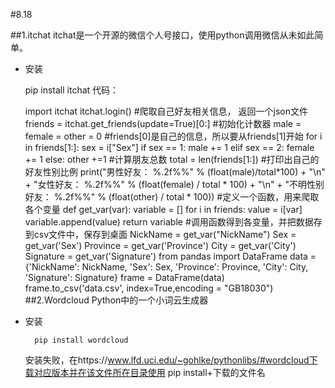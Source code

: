 #8.18

##1.itchat
itchat是一个开源的微信个人号接口，使用python调用微信从未如此简单。

- 安装

	pip install itchat
代码：

	import itchat
	itchat.login()
	#爬取自己好友相关信息， 返回一个json文件
	friends = itchat.get_friends(update=True)[0:]
	#初始化计数器
	male = female = other = 0
	#friends[0]是自己的信息，所以要从friends[1]开始
	for i in friends[1:]:
	    sex = i["Sex"]
	    if sex == 1:
	        male += 1
	    elif sex == 2:
	        female += 1
	    else:
	        other +=1
	#计算朋友总数
	total = len(friends[1:])
	#打印出自己的好友性别比例
	print("男性好友： %.2f%%" % (float(male)/total*100) + "\n" +
	"女性好友： %.2f%%" % (float(female) / total * 100) + "\n" +
	"不明性别好友： %.2f%%" % (float(other) / total * 100))
	#定义一个函数，用来爬取各个变量
	def get_var(var):
	    variable = []
	    for i in friends:
	        value = i[var]
	        variable.append(value)
	    return variable
	#调用函数得到各变量，并把数据存到csv文件中，保存到桌面
	NickName = get_var("NickName")
	Sex = get_var('Sex')
	Province = get_var('Province')
	City = get_var('City')
	Signature = get_var('Signature')
	from pandas import DataFrame
	data = {'NickName': NickName, 'Sex': Sex, 'Province': Province,
	        'City': City, 'Signature': Signature}
	frame = DataFrame(data)
	frame.to_csv('data.csv', index=True,encoding = "GB18030")
##2.Wordcloud
Python中的一个小词云生成器
- 安装

		pip install wordcloud
	安装失败，在https://www.lfd.uci.edu/~gohlke/pythonlibs/#wordcloud下载对应版本并在该文件所在目录使用 
		pip install+下载的文件名